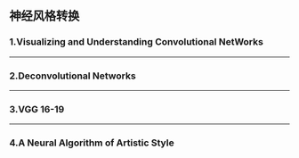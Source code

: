## 神经风格转换

### 1.Visualizing and Understanding Convolutional NetWorks

------

### 2.Deconvolutional Networks


------

### 3.VGG 16-19

------

### 4.A Neural Algorithm of Artistic Style
